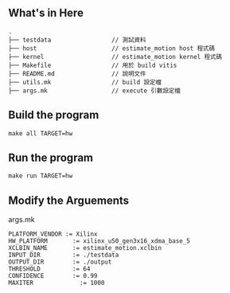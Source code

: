 ## What's in Here
```
.
├── testdata                 // 測試資料
├── host                     // estimate_motion host 程式碼
├── kernel                   // estimate_motion kernel 程式碼
├── Makefile                 // 用於 build vitis
├── README.md                // 說明文件
├── utils.mk                 // build 設定檔
├── args.mk                  // execute 引數設定檔
```

## Build the program
```
make all TARGET=hw
```
## Run the program
```
make run TARGET=hw
```

## Modify the Arguements
args.mk
```
PLATFORM_VENDOR := Xilinx
HW_PLATFORM 	  := xilinx_u50_gen3x16_xdma_base_5
XCLBIN_NAME 	  := estimate_motion.xclbin
INPUT_DIR 		  := ./testdata
OUTPUT_DIR 		  := ./output
THRESHOLD 		  := 64
CONFIDENCE 		  := 0.99
MAXITER 		    := 1000
```
